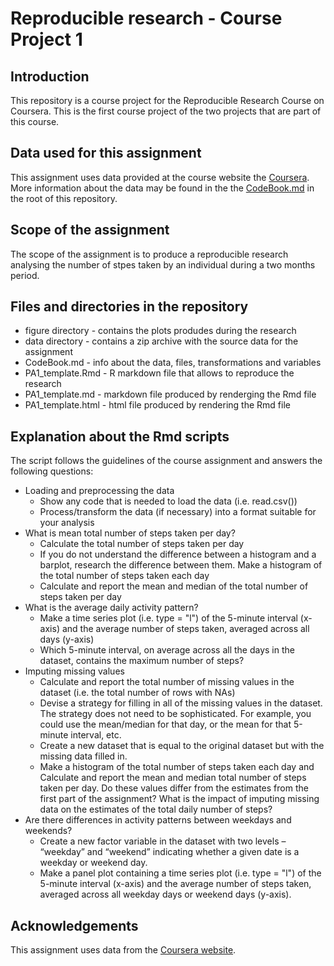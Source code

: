 # Reproducible research - Course Project 1

## Introduction

This repository is a course project for the Reproducible Research Course on
Coursera. This is the first course project of the two projects that are part of this course.

## Data used for this assignment
This assignment uses data provided at the course website 
the <a href="https://www.coursera.org/">Coursera</a>. More  information about the data 
may be found in the the <a href="CodeBook.md">CodeBook.md</a> in the root of this repository.

## Scope of the assignment
The scope of the assignment is to produce a reproducible research analysing the number of stpes taken by an individual during a two months period.

## Files and directories in the repository
* figure directory - contains the plots produdes during the research
* data directory - contains a zip archive with the source data for the assignment
* CodeBook.md - info about the data, files, transformations and variables
* PA1_template.Rmd - R markdown file that allows to reproduce the research
* PA1_template.md - markdown file produced by renderging the Rmd file
* PA1_template.html - html file produced by rendering the Rmd file

## Explanation about the Rmd scripts

The script follows the guidelines of the course assignment and answers the following questions:

* Loading and preprocessing the data
    + Show any code that is needed to load the data (i.e. read.csv())
    + Process/transform the data (if necessary) into a format suitable for your analysis
* What is mean total number of steps taken per day?
    + Calculate the total number of steps taken per day
    + If you do not understand the difference between a histogram and a barplot, research the difference between them. Make a histogram of the total number of steps taken each day
    + Calculate and report the mean and median of the total number of steps taken per day
* What is the average daily activity pattern?
    + Make a time series plot (i.e. type = "l") of the 5-minute interval (x-axis) and the average number of steps taken, averaged across all days (y-axis)
    + Which 5-minute interval, on average across all the days in the dataset, contains the maximum number of steps?
* Imputing missing values
    + Calculate and report the total number of missing values in the dataset (i.e. the total number of rows with NAs)
    + Devise a strategy for filling in all of the missing values in the dataset. The strategy does not need to be sophisticated. For example, you could use the mean/median for that day, or the mean for that 5-minute interval, etc.
    + Create a new dataset that is equal to the original dataset but with the missing data filled in.
    + Make a histogram of the total number of steps taken each day and Calculate and report the mean and median total number of steps taken per day. Do these values differ from the estimates from the first part of the assignment? What is the impact of imputing missing data on the estimates of the total daily number of steps?
* Are there differences in activity patterns between weekdays and weekends?
    + Create a new factor variable in the dataset with two levels – “weekday” and “weekend” indicating whether a given date is a weekday or weekend day.
    + Make a panel plot containing a time series plot (i.e. type = "l") of the 5-minute interval (x-axis) and the average number of steps taken, averaged across all weekday days or weekend days (y-axis). 

## Acknowledgements
This assignment uses data from
the <a href="https://www.coursera.org/">Coursera website</a>.